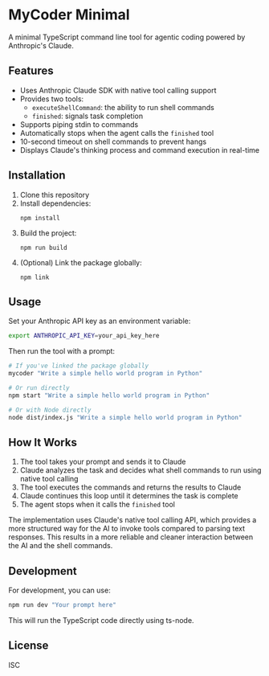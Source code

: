 # MyCoder Minimal

A minimal TypeScript command line tool for agentic coding powered by Anthropic's Claude.

## Features

- Uses Anthropic Claude SDK with native tool calling support
- Provides two tools:
  - `executeShellCommand`: the ability to run shell commands
  - `finished`: signals task completion
- Supports piping stdin to commands
- Automatically stops when the agent calls the `finished` tool
- 10-second timeout on shell commands to prevent hangs
- Displays Claude's thinking process and command execution in real-time

## Installation

1. Clone this repository
2. Install dependencies:
   ```
   npm install
   ```
3. Build the project:
   ```
   npm run build
   ```
4. (Optional) Link the package globally:
   ```
   npm link
   ```

## Usage

Set your Anthropic API key as an environment variable:

```bash
export ANTHROPIC_API_KEY=your_api_key_here
```

Then run the tool with a prompt:

```bash
# If you've linked the package globally
mycoder "Write a simple hello world program in Python"

# Or run directly
npm start "Write a simple hello world program in Python"

# Or with Node directly
node dist/index.js "Write a simple hello world program in Python"
```

## How It Works

1. The tool takes your prompt and sends it to Claude
2. Claude analyzes the task and decides what shell commands to run using native tool calling
3. The tool executes the commands and returns the results to Claude
4. Claude continues this loop until it determines the task is complete
5. The agent stops when it calls the `finished` tool

The implementation uses Claude's native tool calling API, which provides a more structured way for the AI to invoke tools compared to parsing text responses. This results in a more reliable and cleaner interaction between the AI and the shell commands.

## Development

For development, you can use:

```bash
npm run dev "Your prompt here"
```

This will run the TypeScript code directly using ts-node.

## License

ISC